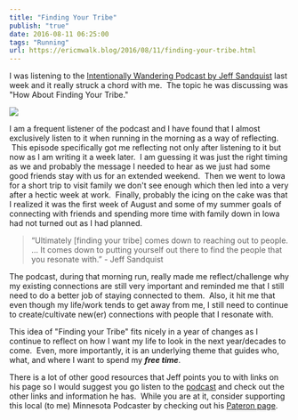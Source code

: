 ```yaml
---
title: "Finding Your Tribe"
publish: "true"
date: 2016-08-11 06:25:00
tags: "Running"
url: https://ericmwalk.blog/2016/08/11/finding-your-tribe.html
---
```


<p>I was listening to the <a href="https://player.fm/series/intentionally-wandering-1401772/episode-59-how-about-finding-your-tribe">Intentionally Wandering Podcast by Jeff Sandquist</a> last week and it really struck a chord with me.  The topic he was discussing was "How About Finding Your Tribe."</p>

![](https://ericmwalk.blog/uploads/2021/ba85196ff9.jpg)

<p>I am a frequent listener of the podcast and I have found that I almost exclusively listen to it when running in the morning as a way of reflecting.  This episode specifically got me reflecting not only after listening to it but now as I am writing it a week later.  I am guessing it was just the right timing as we and probably the message I needed to hear as we just had some good friends stay with us for an extended weekend.  Then we went to Iowa for a short trip to visit family we don't see enough which then led into a very after a hectic week at work.  Finally, probably the icing on the cake was that I realized it was the first week of August and some of my summer goals of connecting with friends and spending more time with family down in Iowa had not turned out as I had planned.</p>

>“Ultimately [finding your tribe] comes down to reaching out to people. … It comes down to putting yourself out there to find the people that you resonate with.” - Jeff Sandquist

The podcast, during that morning run, really made me reflect/challenge why my existing connections are still very important and reminded me that I still need to do a better job of staying connected to them.  Also, it hit me that even though my life/work tends to get away from me, I still need to continue to create/cultivate new(er) connections with people that I resonate with.

This idea of "Finding your Tribe" fits nicely in a year of changes as I continue to reflect on how I want my life to look in the next year/decades to come.  Even, more importantly, it is an underlying theme that guides who, what, and where I want to spend my ***free time***.

There is a lot of other good resources that Jeff points you to with links on his page so I would suggest you go listen to the <a href="http://www.intentionallywandering.com/59/">podcast</a> and check out the other links and information he has.  While you are at it, consider supporting this local (to me) Minnesota Podcaster by checking out his <a href="https://www.patreon.com/intentionallywandering">Pateron page</a>.